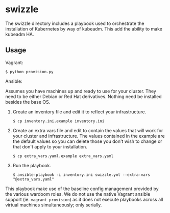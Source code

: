 swizzle
=======
The swizzle directory includes a playbook used to orchestrate the installation of Kubernetes by way of kubeadm. This add the ability to make kubeadm HA.

Usage
-----
Vagrant:
```
$ python provision.py
```

Ansible:

Assumes you have machines up and ready to use for your cluster.  They need to be either Debian or Red Hat derivatives.  Nothing need be installed besides the base OS.

1. Create an inventory file and edit it to reflect your infrastructure.

    ```
    $ cp inventory.ini.example inventory.ini
    ```

2. Create an extra vars file and edit to contain the values that will work for your cluster and infrastructure.  The values contained in the example are the default values so you can delete those you don't wish to change or that don't apply to your installation.

    ```
    $ cp extra_vars.yaml.example extra_vars.yaml
    ```

3. Run the playbook.

    ```
    $ ansible-playbook -i inventory.ini swizzle.yml --extra-vars "@extra_vars.yaml"
    ```

This playbook make use of the baseline config management provided by the various wardoom roles. We do not use the native Vagrant ansible support (ie. `vagrant provision`) as it does not execute playbooks across all virtual machines simultaneously; only serially.
